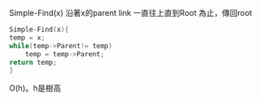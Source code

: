 Simple-Find(x)
沿著x的parent link 一直往上直到Root 為止，傳回root
```C
Simple-Find(x){
temp = x;
while(temp->Parent!= temp)
	temp = temp->Parent;
return temp;
}
```
O(h)。h是樹高